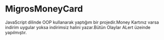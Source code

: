 # MigrosMoneyCard
JavaScript dilinde OOP kullanarak yaptığım bir projedir.Money Kartınız varsa indirim uygular yoksa indirimsiz halini yazar.Bütün Olaylar ALert üzeinde yapılmıştır. 
